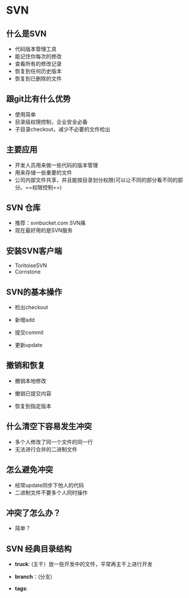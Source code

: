 # SVN

## 什么是SVN

- 代码版本管理工具
- 能记住你每次的修改
- 查看所有的修改记录
- 恢复到任何历史版本
- 恢复到已删除的文件

## 跟git比有什么优势

- 使用简单
- 目录级权限控制，企业安全必备
- 子目录checkout，减少不必要的文件检出

## 主要应用

- 开发人员用来做一些代码的版本管理
- 用来存储一些重要的文件
- 公司内部文件共享，并且能按目录划分权限(可以让不同的部分看不同的部分。==权限控制==)

## SVN 仓库

- 推荐：svnbucket.com SVN痛
- 现在最好用的是SVN服务

## 安装SVN客户端

- ToritoiseSVN
- Cornstone



## SVN的基本操作

- 检出checkout



- 新增add



- 提交commit



- 更新update



## 撤销和恢复

- 撤销本地修改

- 撤销已提交内容

- 恢复到指定版本



## 什么清空下容易发生冲突

- 多个人修改了同一个文件的同一行
- 无法进行合并的二进制文件

## 怎么避免冲突

- 经常update同步下他人的代码
- 二进制文件不要多个人同时操作

## 冲突了怎么办？

- 简单？

## SVN 经典目录结构

- **truck**: (主干）放一些开发中的文件，平常再主干上进行开发

- **branch**：(分支)
- **tags**:





















